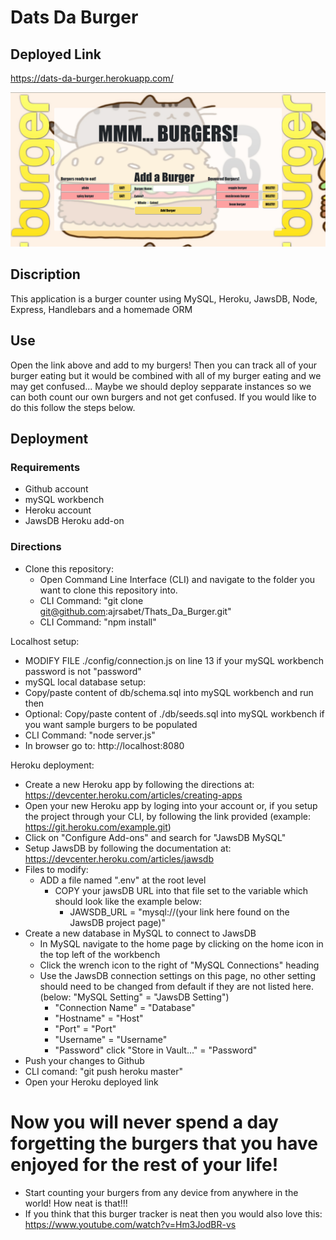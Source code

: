 # Dats Da Burger

## Deployed Link
https://dats-da-burger.herokuapp.com/

![Screenshot](./public/assets/images/Burger_Screenshot.png)

## Discription
This application is a burger counter using MySQL, Heroku, JawsDB, Node, Express, Handlebars and a homemade ORM

## Use
Open the link above and add to my burgers! Then you can track all of your burger eating but it would be combined with all of my burger eating and we may get confused... Maybe we should deploy sepparate instances so we can both count our own burgers and not get confused. If you would like to do this follow the steps below.

## Deployment

### Requirements 
  - Github account
  - mySQL workbench
  - Heroku account
  - JawsDB Heroku add-on

### Directions
  - Clone this repository:
    - Open Command Line Interface (CLI) and navigate to the folder you want to clone this repository into.
    - CLI Command: "git clone git@github.com:ajrsabet/Thats_Da_Burger.git"
    - CLI Command: "npm install"
  
  Localhost setup:
  - MODIFY FILE ./config/connection.js on line 13 if your mySQL workbench password is not "password"
  - mySQL local database setup:
   - Copy/paste content of db/schema.sql into mySQL workbench and run then  
   - Optional: Copy/paste content of ./db/seeds.sql into mySQL workbench if you want sample burgers to be populated 
  - CLI Command: "node server.js"
  - In browser go to: http://localhost:8080
  
  Heroku deployment:
  - Create a new Heroku app by following the directions at: https://devcenter.heroku.com/articles/creating-apps
  - Open your new Heroku app by loging into your account or, if you setup the project through your CLI, by following the link provided (example: https://git.heroku.com/example.git)
  - Click on "Configure Add-ons" and search for "JawsDB MySQL"
  - Setup JawsDB by following the documentation at: https://devcenter.heroku.com/articles/jawsdb
  - Files to modify:
    - ADD a file named ".env" at the root level
      - COPY your jawsDB URL into that file set to the variable which should look like the example below:
        - JAWSDB_URL = "mysql://(your link here found on the JawsDB project page)"
  - Create a new database in MySQL to connect to JawsDB
    - In MySQL navigate to the home page by clicking on the home icon in the top left of the workbench
    - Click the wrench icon to the right of "MySQL Connections" heading
    - Use the JawsDB connection settings on this page, no other setting should need to be changed from default if they are not listed here. (below: "MySQL Setting" = "JawsDB Setting")
      - "Connection Name" = "Database"
      - "Hostname" = "Host"
      - "Port" = "Port"
      - "Username" = "Username"
      - "Password" click "Store in Vault..." = "Password"
  - Push your changes to Github
  - CLI comand: "git push heroku master"
  - Open your Heroku deployed link

  # Now you will never spend a day forgetting the burgers that you have enjoyed for the rest of your life!
  - Start counting your burgers from any device from anywhere in the world! How neat is that!!!
  - If you think that this burger tracker is neat then you would also love this: https://www.youtube.com/watch?v=Hm3JodBR-vs

